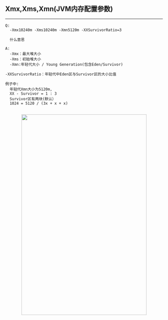 ## Xmx,Xms,Xmn(JVM内存配置参数) ##
---
```
Q:
  -Xmx10240m -Xms10240m -Xmn5120m -XXSurvivorRatio=3
  
  什么意思
```

```
A:
  -Xmx：最大堆大小
  -Xms：初始堆大小
  -Xmn:年轻代大小 / Young Generation(包含Eden/Survivor)

-XXSurvivorRatio：年轻代中Eden区与Survivor区的大小比值

例子中:
  年轻代Xmn大小为5120m, 
  XX - Survivor = 1 : 3
  Survivor区有两块(默认）
  1024 = 5120 / (3x + x + x)
  

```

<p align="center">
  <img src="https://img-blog.csdn.net/20160516144358110" width="400" height="640">
</p>
